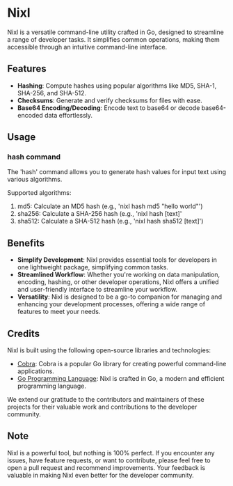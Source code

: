 # Nixl

Nixl is a versatile command-line utility crafted in Go, designed to streamline a range of developer tasks. It simplifies common operations, making them accessible through an intuitive command-line interface.

## Features

- **Hashing**: Compute hashes using popular algorithms like MD5, SHA-1, SHA-256, and SHA-512.
- **Checksums**: Generate and verify checksums for files with ease.
- **Base64 Encoding/Decoding**: Encode text to base64 or decode base64-encoded data effortlessly.

## Usage
### hash command
The 'hash' command allows you to generate hash values for input text using various algorithms.

Supported algorithms:
1. md5: Calculate an MD5 hash (e.g., 'nixl hash md5 "hello world"')
2. sha256: Calculate a SHA-256 hash (e.g., 'nixl hash [text]'
3. sha512: Calculate a SHA-512 hash (e.g., 'nixl hash sha512 [text]')

## Benefits

- **Simplify Development**: Nixl provides essential tools for developers in one lightweight package, simplifying common tasks.
- **Streamlined Workflow**: Whether you're working on data manipulation, encoding, hashing, or other developer operations, Nixl offers a unified and user-friendly interface to streamline your workflow.
- **Versatility**: Nixl is designed to be a go-to companion for managing and enhancing your development processes, offering a wide range of features to meet your needs.

## Credits

Nixl is built using the following open-source libraries and technologies:

- [Cobra](https://github.com/spf13/cobra): Cobra is a popular Go library for creating powerful command-line applications.
- [Go Programming Language](https://golang.org/): Nixl is crafted in Go, a modern and efficient programming language.

We extend our gratitude to the contributors and maintainers of these projects for their valuable work and contributions to the developer community.

## Note

Nixl is a powerful tool, but nothing is 100% perfect. If you encounter any issues, have feature requests, or want to contribute, please feel free to open a pull request and recommend improvements. Your feedback is valuable in making Nixl even better for the developer community.

